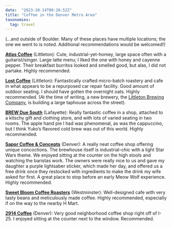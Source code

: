 ```yaml
---
date:  "2023-10-14T00:26:52Z"
title: "Coffee in the Denver Metro Area"
taxonomies:
  tag: travel
---
```

(...and outside of Boulder. Many of these places have multiple locations; the one we went to is noted. Additional recommendations would be welcomed!)

**[Atlas Coffee](https://www.atlascoffees.com/)** (Littleton): Cute,
industrial-yet-homey, large space often with a guitarist/singer. Large latte
menu; I liked the one with honey and cayenne pepper. Their breakfast burritos
looked and smelled good, but alas, I did not partake. Highly recommended.

**[Lost Coffee](https://www.lostcoffee.com/)** (Littleton): Fantastically
crafted micro-batch roastery and cafe in what appears to be a repurposed car
repair facility. Good amount of outdoor seating. I should have gotten the
overnight oats. Highly recommended. (At the time of writing, a new brewery, the
[Littleton Brewing Company](https://www.littletonbrewco.com/), is building a
large taphouse across the street).

**[BREW Due South](https://www.littletonbrewco.com/)** (Lafayette): Really
fantastic coffee in a shop, attached to a kitschy gift and clothing store, and
with lots of varied seating in two rooms. The apple hand pie I had was
phenomenal, as was the cappuccino, but I think Yuko’s flavored cold brew was
out of this world. Highly recommended.

**[Sapor Coffee & Concepts](https://www.saporcoffee.com/)** (Denver): A really
neat coffee shop offering unique concoctions. The brewhouse itself is
industrial-chic with a light Star Wars theme. We enjoyed sitting at the counter
on the high stools and watching the baristas work. The owners were really nice
to us and gave my daughter a purple lightsaber sticker, which made her day, and
offered us a free drink once they restocked with ingredients to make the drink
my wife asked for first. A great place to stop before an early Meow Wolf
experience. Highly recommended. 

**[Sweet Bloom Coffee Roasters](https://sweetbloomcoffee.com/)** (Westminster):
Well-designed cafe with very tasty beans and meticulously made coffee. Highly
recommended, especially if on the way to the nearby H Mart.

**[2914 Coffee](https://2914coffee.com/)** (Denver): Very good neighborhood
coffee shop right off of I-25. I enjoyed sitting at the counter next to the
window. Recommended.

